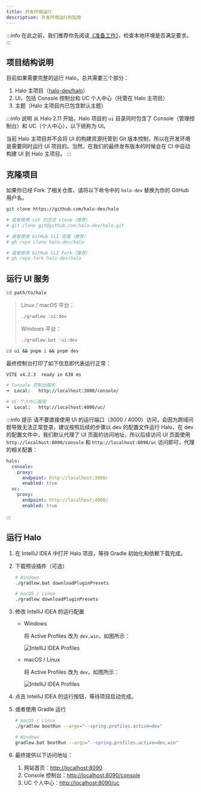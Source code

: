 ```yaml
---
title: 开发环境运行
description: 开发环境运行的指南
---
```


:::info
在此之前，我们推荐你先阅读[《准备工作》](./prepare)，检查本地环境是否满足要求。
:::

## 项目结构说明

目前如果需要完整的运行 Halo，总共需要三个部分：

1. Halo 主项目（[halo-dev/halo](https://github.com/halo-dev/halo)）
2. UI，包括 Console 控制台和 UC 个人中心（托管在 Halo 主项目）
3. 主题（Halo 主项目内已包含默认主题）

:::info 说明
从 Halo 2.11 开始，Halo 项目的 `ui` 目录同时包含了 Console（管理控制台）和 UC（个人中心），以下统称为 UI。

当前 Halo 主项目并不会将 UI 的构建资源托管到 Git 版本控制，所以在开发环境是需要同时运行 UI 项目的。当然，在我们的最终发布版本的时候会在 CI 中自动构建 UI 到 Halo 主项目。
:::

## 克隆项目

如果你已经 Fork 了相关仓库，请将以下命令中的 `halo-dev` 替换为你的 GitHub 用户名。

```bash
git clone https://github.com/halo-dev/halo

# 或者使用 ssh 的方式 clone（推荐）
# git clone git@github.com:halo-dev/halo.git

# 或者使用 GitHub CLI 克隆（推荐）
# gh repo clone halo-dev/halo 

# 或者使用 GitHub CLI Fork（推荐）
# gh repo fork halo-dev/halo
```

## 运行 UI 服务

```bash
cd path/to/halo
```

> Linux / macOS 平台：
> 
> ```bash
> ./gradlew :ui:dev
> ```
> 
> Windows 平台：
> 
> ```bash
> ./gradlew.bat :ui:dev
> ```

```bash
cd ui && pnpm i && pnpm dev
```

最终控制台打印了如下信息即代表运行正常：

```bash
VITE v4.2.3  ready in 638 ms

# Console 控制台服务
➜  Local:   http://localhost:3000/console/

# UC 个人中心服务
➜  Local:   http://localhost:4000/uc/
```

:::info 提示
请不要直接使用 UI 的运行端口（3000 / 4000）访问，会因为跨域问题导致无法正常登录，建议按照后续的步骤以 dev 的配置文件运行 Halo，在 dev 的配置文件中，我们默认代理了 UI 页面的访问地址，所以后续访问 UI 页面使用 `http://localhost:8090/console` 和 `http://localhost:8090/uc` 访问即可，代理的相关配置：

```yaml
halo:
  console:
    proxy:
      endpoint: http://localhost:3000/
      enabled: true
  uc:
    proxy:
      endpoint: http://localhost:4000/
      enabled: true
```

:::

## 运行 Halo

1. 在 IntelliJ IDEA 中打开 Halo 项目，等待 Gradle 初始化和依赖下载完成。

2. 下载预设插件（可选）

    ```bash
    # Windows
    ./gradlew.bat downloadPluginPresets

    # macOS / Linux
    ./gradlew downloadPluginPresets
    ```

3. 修改 IntelliJ IDEA 的运行配置

    - Windows

      将 Active Profiles 改为 `dev,win`，如图所示：

      ![IntelliJ IDEA Profiles](/img/developer-run/IntelliJ-IDEA-Profiles-Win.png)

    - macOS / Linux

      将 Active Profiles 改为 `dev`，如图所示：

      ![IntelliJ IDEA Profiles](/img/developer-run/IntelliJ-IDEA-Profiles-macOS.png)

4. 点击 IntelliJ IDEA 的运行按钮，等待项目启动完成。

5. 或者使用 Gradle 运行

    ```bash
    # macOS / Linux
    ./gradlew bootRun --args="--spring.profiles.active=dev"

    # Windows
    gradlew.bat bootRun --args="--spring.profiles.active=dev,win"
    ```

6. 最终提供以下访问地址：
   1. 网站首页：<http://localhost:8090>
   2. Console 控制台：<http://localhost:8090/console>
   3. UC 个人中心：<http://localhost:8090/uc>
